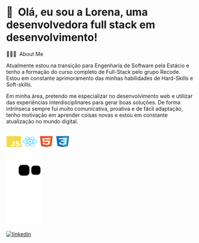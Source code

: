 <h1>👋 &nbsp;Olá, eu sou a Lorena, uma desenvolvedora full stack em desenvolvimento!</h1

<h2> 👨🏻‍💻 &nbsp;About Me </h2>

 Atualmente estou na transição para Engenharia de Software pela Estácio e tenho a formação do curso completo de Full-Stack pelo grupo Recode. Estou em constante aprimoramento das minhas habilidades de Hard-Skills e Soft-skills.

Em minha área, pretendo me especializar no desenvolvimento web e utilizar das experiências interdisciplinares para gerar boas soluções. De forma intrínseca sempre fui muito comunicativa, proativa e de fácil adaptação, tenho motivação em aprender coisas novas e estou em constante atualização no mundo digital.


<div style="display: inline_block"><br>
  <img align="center" alt="Js" height="30" width="40" src="https://raw.githubusercontent.com/devicons/devicon/master/icons/javascript/javascript-plain.svg">
    <img align="center" alt="React" height="30" width="40" src="https://raw.githubusercontent.com/devicons/devicon/master/icons/react/react-original.svg">
  <img align="center" alt="HTML" height="30" width="40" src="https://raw.githubusercontent.com/devicons/devicon/master/icons/html5/html5-original.svg">
  <img align="center" alt="CSS" height="30" width="40" src="https://raw.githubusercontent.com/devicons/devicon/master/icons/css3/css3-original.svg">
 
 ![Snake animation](https://github.com/lorenaop/lorenaop/blob/output/github-contribution-grid-snake.svg)
 
</div>
<a href="https://www.linkedin.com/in/lorena-oliveira-402ab2182/" target="_blank">
  <img align="center" src="https://img.shields.io/badge/lorena-oliveira-402ab2182?style=flat&logo=linkedin" alt="linkedin"/>
</a>
